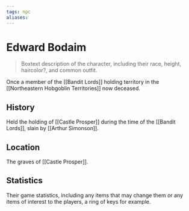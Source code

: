 ```yaml
---
tags: npc
aliases:
---
```

# Edward Bodaim

> Boxtext description of the character, including their race, height, haircolor?, and common outfit.

Once a member of the [[Bandit Lords]] holding territory in the [[Northeastern Hobgoblin Territories]] now deceased.

## History
Held the holding of [[Castle Prosper]] during the time of the [[Bandit Lords]], slain by [[Arthur Simonson]].

## Location
The graves of [[Castle Prosper]].

## Statistics
Their game statistics, including any items that may change them or any items of interest to the players, a ring of keys for example.